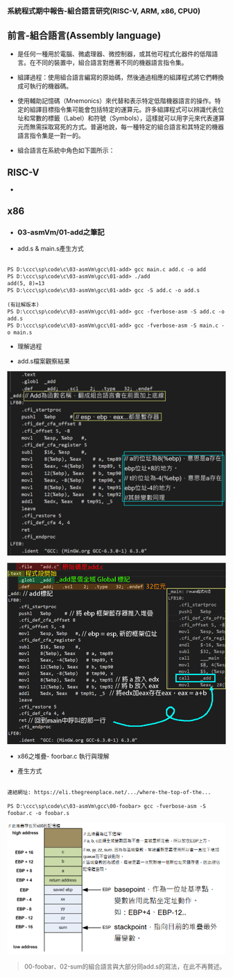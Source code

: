 ### 系統程式期中報告-組合語言研究(RISC-V, ARM, x86, CPU0)

## 前言-組合語言(Assembly language)

* 是任何一種用於電腦、微處理器、微控制器，或其他可程式化器件的低階語言。在不同的裝置中，組合語言對應著不同的機器語言指令集。

* 組譯過程：使用組合語言編寫的原始碼，然後通過相應的組譯程式將它們轉換成可執行的機器碼。

* 使用輔助記憶碼（Mnemonics）來代替和表示特定低階機器語言的操作。特定的組譯目標指令集可能會包括特定的運算元。許多組譯程式可以辨識代表位址和常數的標籤（Label）和符號（Symbols），這樣就可以用字元來代表運算元而無需採取寫死的方式。普遍地說，每一種特定的組合語言和其特定的機器語言指令集是一對一的。

* 組合語言在系統中角色如下圖所示：


## RISC-V

* 

## x86 

* ### 03-asmVm/01-add之筆記

* add.s & main.s產生方式

```

PS D:\ccc\sp\code\c\03-asmVm\gcc\01-add> gcc main.c add.c -o add
PS D:\ccc\sp\code\c\03-asmVm\gcc\01-add> ./add
add(5, 8)=13
PS D:\ccc\sp\code\c\03-asmVm\gcc\01-add> gcc -S add.c -o add.s

(有註解版本)
PS D:\ccc\sp\code\c\03-asmVm\gcc\01-add> gcc -fverbose-asm -S add.c -o add.s
PS D:\ccc\sp\code\c\03-asmVm\gcc\01-add> gcc -fverbose-asm -S main.c -o main.s

```

* 理解過程

 - add.s檔案觀察結果

![](https://github.com/ayd0122344/sp108b/blob/master/week6/Image/addx86.png)

![](https://github.com/ayd0122344/sp108b/blob/master/week6/Image/addx86-2.png)

* x86之堆疊- foorbar.c 執行與理解

 - 產生方式

```

連結網址: https://eli.thegreenplace.net/.../where-the-top-of-the...

PS D:\ccc\sp\code\c\03-asmVm\gcc\00-foobar> gcc -fverbose-asm -S foobar.c -o foobar.s

```
![](https://github.com/ayd0122344/sp108b/blob/master/week6/Image/x86stack.png)

> 00-foobar、02-sum的組合語言與大部分同add.s的寫法，在此不再贅述。